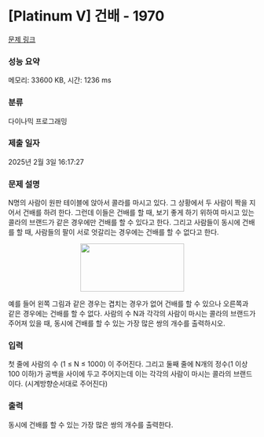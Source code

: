 # [Platinum V] 건배 - 1970 

[문제 링크](https://www.acmicpc.net/problem/1970) 

### 성능 요약

메모리: 33600 KB, 시간: 1236 ms

### 분류

다이나믹 프로그래밍

### 제출 일자

2025년 2월 3일 16:17:27

### 문제 설명

<p>N명의 사람이 원판 테이블에 앉아서 콜라를 마시고 있다. 그 상황에서 두 사람이 짝을 지어서 건배를 하려 한다. 그런데 이들은 건배를 할 때, 보기 좋게 하기 위하여 마시고 있는 콜라의 브랜드가 같은 경우에만 건배를 할 수 있다고 한다. 그리고 사람들이 동시에 건배를 할 때, 사람들의 팔이 서로 엇갈리는 경우에는 건배를 할 수 없다고 한다.</p>

<p style="text-align: center;"><img alt="" src="" style="width: 211px; height: 98px;"></p>

<p>예를 들어 왼쪽 그림과 같은 경우는 겹치는 경우가 없어 건배를 할 수 있으나 오른쪽과 같은 경우에는 건배를 할 수 없다. 사람의 수 N과 각각의 사람이 마시는 콜라의 브랜드가 주어져 있을 때, 동시에 건배를 할 수 있는 가장 많은 쌍의 개수를 출력하시오.</p>

### 입력 

 <p>첫 줄에 사람의 수 (1 ≤ N ≤ 1000) 이 주어진다. 그리고 둘째 줄에 N개의 정수(1 이상 100 이하)가 공백을 사이에 두고 주어지는데 이는 각각의 사람이 마시는 콜라의 브랜드이다. (시계방향순서대로 주어진다)</p>

### 출력 

 <p>동시에 건배를 할 수 있는 가장 많은 쌍의 개수를 출력한다.</p>

